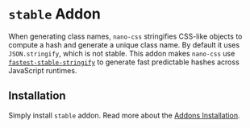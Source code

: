 # `stable` Addon

When generating class names, `nano-css` stringifies CSS-like objects to compute a hash and generate a unique class name. By default it uses `JSON.stringify`, which is not stable. This
addon makes `nano-css` use [`fastest-stable-stringify`](https://github.com/streamich/fastest-stable-stringify)
to generate fast predictable hashes across JavaScript runtimes.

## Installation

Simply install `stable` addon. Read more about the [Addons Installation](./Addons.md#addon-installation).
